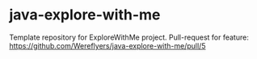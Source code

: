 # java-explore-with-me
Template repository for ExploreWithMe project.
Pull-request for feature:
https://github.com/Wereflyers/java-explore-with-me/pull/5

